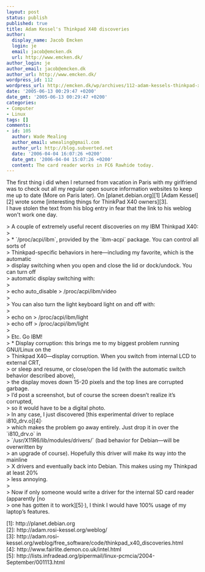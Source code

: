 ```yaml
---
layout: post
status: publish
published: true
title: Adam Kessel's Thinkpad X40 discoveries
author:
  display_name: Jacob Emcken
  login: je
  email: jacob@emcken.dk
  url: http://www.emcken.dk/
author_login: je
author_email: jacob@emcken.dk
author_url: http://www.emcken.dk/
wordpress_id: 112
wordpress_url: http://emcken.dk/wp/archives/112-adam-kessels-thinkpad-x40-discoveries.html
date: '2005-06-13 00:29:47 +0200'
date_gmt: '2005-06-13 00:29:47 +0200'
categories:
- Computer
- Linux
tags: []
comments:
- id: 105
  author: Wade Mealing
  author_email: wmealing@gmail.com
  author_url: http://blog.subverted.net
  date: '2006-04-04 16:07:26 +0200'
  date_gmt: '2006-04-04 15:07:26 +0200'
  content: The card reader works in FC6 Rawhide today.
---
```

<p>The first thing i did when I returned from vacation in Paris with my girlfriend was to check out all my regular open source information websites to keep me up to date (More on Paris later). On [planet.debian.org][1] [Adam Kessel][2] wrote some [interesting things for ThinkPad X40 owners][3].<br />
I have stolen the text from his blog entry in fear that the link to his weblog won't work one day.</p>
<p>> A couple of extremely useful recent discoveries on my IBM Thinkpad X40:<br />
><br />
> *   `&#47;proc&#47;acpi&#47;ibm`, provided by the `ibm-acpi` package. You can control all sorts of<br />
>     Thinkpad-specific behaviors in here&mdash;including my favorite, which is the automatic<br />
>     display switching when you open and close the lid or dock&#47;undock. You can turn off<br />
>     automatic display switching with:<br />
><br />
>         echo auto_disable > &#47;proc&#47;acpi&#47;ibm&#47;video<br />
><br />
>     You can also turn the light keyboard light on and off with:<br />
><br />
>         echo on > &#47;proc&#47;acpi&#47;ibm&#47;light<br />
>         echo off > &#47;proc&#47;acpi&#47;ibm&#47;light<br />
><br />
>     Etc. Go IBM!<br />
> *   Display corruption: this brings me to my biggest problem running GNU&#47;Linux on the<br />
>     Thinkpad X40&mdash;display corruption. When you switch from internal LCD to external CRT,<br />
>     or sleep and resume, or close&#47;open the lid (with the automatic switch behavior described above),<br />
>     the display moves down 15-20 pixels and the top lines are corrupted garbage.<br />
>     I&rsquo;d post a screenshot, but of course the screen doesn&rsquo;t realize it&rsquo;s corrupted,<br />
>     so it would have to be a digital photo.<br />
>     In any case, I just discovered [this experimental driver to replace i810_drv.o][4]&middot;<br />
>     which makes the problem go away entirely. Just drop it in over the `i810_drv.o` in<br />
>     `&#47;usr&#47;X11R6&#47;lib&#47;modules&#47;drivers&#47;` (bad behavior for Debian&mdash;will be overwritten by<br />
>     an upgrade of course). Hopefully this driver will make its way into the mainline<br />
>     X drivers and eventually back into Debian. This makes using my Thinkpad at least 20%<br />
>     less annoying.<br />
><br />
> Now if only someone would write a driver for the internal SD card reader (apparently [no<br />
> one has gotten it to work][5]&middot;), I think I would have 100% usage of my laptop&rsquo;s features.</p>
<p>[1]: http:&#47;&#47;planet.debian.org<br />
[2]: http:&#47;&#47;adam.rosi-kessel.org&#47;weblog&#47;<br />
[3]: http:&#47;&#47;adam.rosi-kessel.org&#47;weblog&#47;free_software&#47;code&#47;thinkpad_x40_discoveries.html<br />
[4]: http:&#47;&#47;www.fairlite.demon.co.uk&#47;intel.html<br />
[5]: http:&#47;&#47;lists.infradead.org&#47;pipermail&#47;linux-pcmcia&#47;2004-September&#47;001113.html</p>
